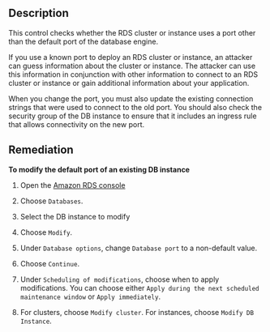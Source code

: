 ## Description

This control checks whether the RDS cluster or instance uses a port other than the default port of the database engine.

If you use a known port to deploy an RDS cluster or instance, an attacker can guess information about the cluster or instance. The attacker can use this information in conjunction with other information to connect to an RDS cluster or instance or gain additional information about your application.

When you change the port, you must also update the existing connection strings that were used to connect to the old port. You should also check the security group of the DB instance to ensure that it includes an ingress rule that allows connectivity on the new port.

## Remediation

**To modify the default port of an existing DB instance**

1. Open the [Amazon RDS console](https://console.aws.amazon.com/rds/.)

2. Choose `Databases`.

3. Select the DB instance to modify

4. Choose `Modify`.

5. Under `Database options`, change `Database port` to a non-default value.

6. Choose `Continue`.

7. Under `Scheduling of modifications`, choose when to apply modifications. You can choose either `Apply during the next scheduled maintenance window` or `Apply immediately`.

8. For clusters, choose `Modify cluster`. For instances, choose `Modify DB Instance`.
